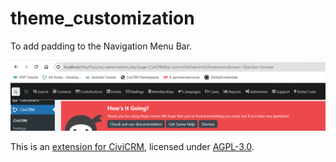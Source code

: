 # theme_customization
To add padding to the Navigation Menu Bar.

![Alt text](images/image1.png)

This is an [extension for CiviCRM](https://docs.civicrm.org/sysadmin/en/latest/customize/extensions/), licensed under [AGPL-3.0](LICENSE.txt).